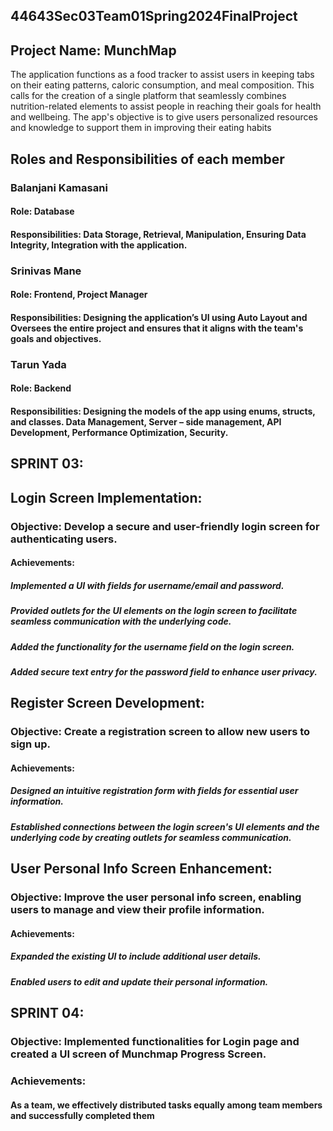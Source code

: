 ## 44643Sec03Team01Spring2024FinalProject

## Project Name: MunchMap
The application functions as a food tracker to assist users in keeping tabs on their eating patterns, caloric consumption, and meal composition. This calls for the creation of a single platform that seamlessly combines nutrition-related elements to assist people in reaching their goals for health and wellbeing. The app's objective is to give users personalized resources and knowledge to support them in improving their eating habits

## Roles and Responsibilities of each member

### Balanjani Kamasani
#### Role: Database
#### Responsibilities: Data Storage, Retrieval, Manipulation, Ensuring Data Integrity, Integration with the application.
### Srinivas Mane
#### Role: Frontend, Project Manager
#### Responsibilities: Designing the application’s UI using Auto Layout and Oversees the entire project and ensures that it aligns with the team's goals and objectives.
### Tarun Yada
#### Role: Backend
#### Responsibilities: Designing the models of the app using enums, structs, and classes. Data Management, Server – side management, API Development, Performance Optimization, Security.

## SPRINT 03:

## Login Screen Implementation:

### Objective: Develop a secure and user-friendly login screen for authenticating users.
#### Achievements:
##### Implemented a UI with fields for username/email and password.
##### Provided outlets for the UI elements on the login screen to facilitate seamless communication with the underlying code.
##### Added the functionality for the username field on the login screen.
##### Added secure text entry for the password field to enhance user privacy.

## Register Screen Development:

### Objective: Create a registration screen to allow new users to sign up.
#### Achievements:
##### Designed an intuitive registration form with fields for essential user information.
##### Established connections between the login screen's UI elements and the underlying code by creating outlets for seamless communication.

## User Personal Info Screen Enhancement:

### Objective: Improve the user personal info screen, enabling users to manage and view their profile information.
#### Achievements:
##### Expanded the existing UI to include additional user details.
##### Enabled users to edit and update their personal information.

## SPRINT 04:

### Objective: Implemented functionalities for Login page and created a UI screen of Munchmap Progress Screen.
### Achievements:
#### As a team, we effectively distributed tasks equally among team members and successfully completed them

